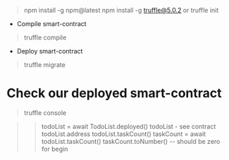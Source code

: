 > npm install -g npm@latest
> npm install -g truffle@5.0.2 or
> truffle init

* Compile smart-contract
> truffle compile

* Deploy smart-contract
> truffle migrate

# Check our deployed smart-contract
> truffle console

>> todoList = await TodoList.deployed()
>> todoList - see contract
>> todoList.address
>> todoList.taskCount()
>> taskCount = await todoList.taskCount()
>> taskCount.toNumber() -- should be zero for begin